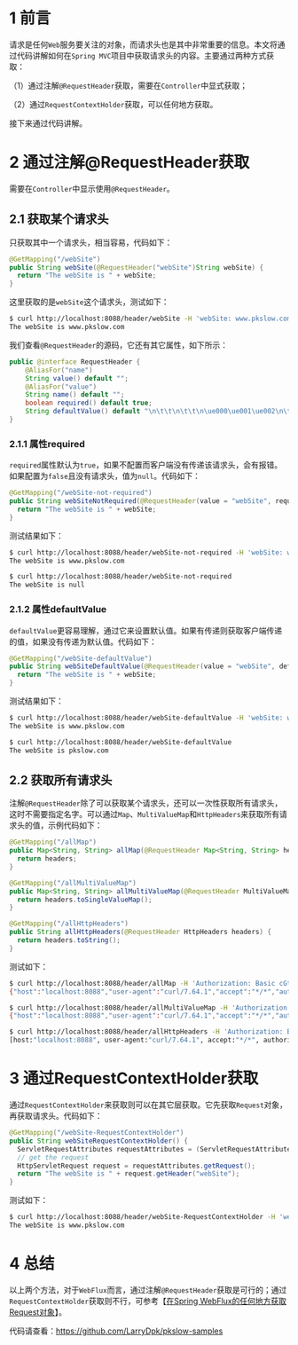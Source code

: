 # 1 前言

请求是任何`Web`服务要关注的对象，而请求头也是其中非常重要的信息。本文将通过代码讲解如何在`Spring MVC`项目中获取请求头的内容。主要通过两种方式获取：

（1）通过注解`@RequestHeader`获取，需要在`Controller`中显式获取；

（2）通过`RequestContextHolder`获取，可以任何地方获取。

接下来通过代码讲解。



# 2 通过注解@RequestHeader获取

需要在`Controller`中显示使用`@RequestHeader`。



## 2.1 获取某个请求头

只获取其中一个请求头，相当容易，代码如下：

```java
@GetMapping("/webSite")
public String webSite(@RequestHeader("webSite")String webSite) {
  return "The webSite is " + webSite;
}
```

这里获取的是`webSite`这个请求头，测试如下：

```bash
$ curl http://localhost:8088/header/webSite -H 'webSite: www.pkslow.com'
The webSite is www.pkslow.com
```



我们查看`@RequestHeader`的源码，它还有其它属性，如下所示：

```java
public @interface RequestHeader {
    @AliasFor("name")
    String value() default "";
    @AliasFor("value")
    String name() default "";
    boolean required() default true;
    String defaultValue() default "\n\t\t\n\t\t\n\ue000\ue001\ue002\n\t\t\t\t\n";
}
```



### 2.1.1 属性required

`required`属性默认为`true`，如果不配置而客户端没有传递该请求头，会有报错。如果配置为`false`且没有请求头，值为`null`。代码如下：

```java
@GetMapping("/webSite-not-required")
public String webSiteNotRequired(@RequestHeader(value = "webSite", required = false)String webSite) {
  return "The webSite is " + webSite;
}
```

测试结果如下：

```bash
$ curl http://localhost:8088/header/webSite-not-required -H 'webSite: www.pkslow.com'
The webSite is www.pkslow.com

$ curl http://localhost:8088/header/webSite-not-required
The webSite is null
```



### 2.1.2 属性defaultValue

`defaultValue`更容易理解，通过它来设置默认值。如果有传递则获取客户端传递的值，如果没有传递为默认值。代码如下：

```java
@GetMapping("/webSite-defaultValue")
public String webSiteDefaultValue(@RequestHeader(value = "webSite", defaultValue = "pkslow.com")String webSite) {
  return "The webSite is " + webSite;
}
```

测试结果如下：

```bash
$ curl http://localhost:8088/header/webSite-defaultValue -H 'webSite: www.pkslow.com'
The webSite is www.pkslow.com

$ curl http://localhost:8088/header/webSite-defaultValue
The webSite is pkslow.com
```



## 2.2 获取所有请求头

注解`@RequestHeader`除了可以获取某个请求头，还可以一次性获取所有请求头，这时不需要指定名字。可以通过`Map`、`MultiValueMap`和`HttpHeaders`来获取所有请求头的值，示例代码如下：

```java
@GetMapping("/allMap")
public Map<String, String> allMap(@RequestHeader Map<String, String> headers) {
  return headers;
}

@GetMapping("/allMultiValueMap")
public Map<String, String> allMultiValueMap(@RequestHeader MultiValueMap<String, String> headers) {
  return headers.toSingleValueMap();
}

@GetMapping("/allHttpHeaders")
public String allHttpHeaders(@RequestHeader HttpHeaders headers) {
  return headers.toString();
}
```

测试如下：

```bash
$ curl http://localhost:8088/header/allMap -H 'Authorization: Basic cGtzbG93OjEyMzQ1Ng==' -H 'webSite: www.pkslow.com'
{"host":"localhost:8088","user-agent":"curl/7.64.1","accept":"*/*","authorization":"Basic cGtzbG93OjEyMzQ1Ng==","website":"www.pkslow.com"}

$ curl http://localhost:8088/header/allMultiValueMap -H 'Authorization: Basic cGtzbG93OjEyMzQ1Ng==' -H 'webSite: www.pkslow.com'
{"host":"localhost:8088","user-agent":"curl/7.64.1","accept":"*/*","authorization":"Basic cGtzbG93OjEyMzQ1Ng==","website":"www.pkslow.com"}

$ curl http://localhost:8088/header/allHttpHeaders -H 'Authorization: Basic cGtzbG93OjEyMzQ1Ng==' -H 'webSite: www.pkslow.com'
[host:"localhost:8088", user-agent:"curl/7.64.1", accept:"*/*", authorization:"Basic cGtzbG93OjEyMzQ1Ng==", website:"www.pkslow.com"]
```





# 3 通过RequestContextHolder获取

通过`RequestContextHolder`来获取则可以在其它层获取。它先获取`Request`对象，再获取请求头。代码如下：

```java
@GetMapping("/webSite-RequestContextHolder")
public String webSiteRequestContextHolder() {
  ServletRequestAttributes requestAttributes = (ServletRequestAttributes)RequestContextHolder.getRequestAttributes();
  // get the request
  HttpServletRequest request = requestAttributes.getRequest();
  return "The webSite is " + request.getHeader("webSite");
}
```

测试如下：

```bash
$ curl http://localhost:8088/header/webSite-RequestContextHolder -H 'webSite: www.pkslow.com'
The webSite is www.pkslow.com
```



# 4 总结

以上两个方法，对于`WebFlux`而言，通过注解`@RequestHeader`获取是可行的；通过`RequestContextHolder`获取则不行，可参考【[在Spring WebFlux的任何地方获取Request对象](https://www.pkslow.com/archives/spring-webflux-get-request)】。

代码请查看：https://github.com/LarryDpk/pkslow-samples


